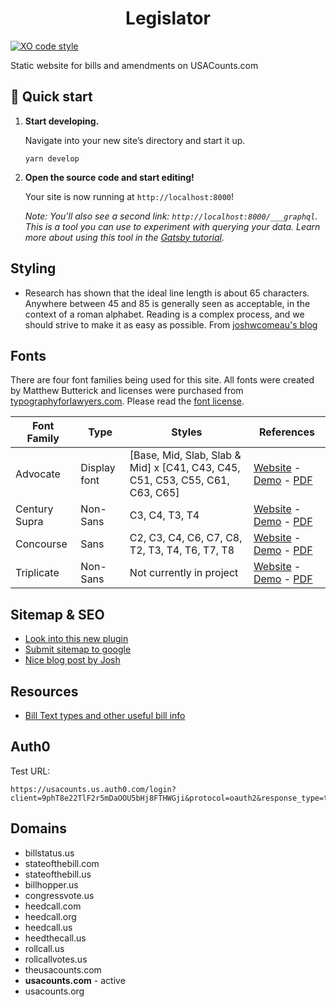 <h1 align="center">
  Legislator
</h1>

[![XO code style](https://img.shields.io/badge/code_style-XO-5ed9c7.svg)](https://github.com/xojs/xo)

Static website for bills and amendments on USACounts.com

## 🚀 Quick start

1.  **Start developing.**

    Navigate into your new site’s directory and start it up.

    ```shell
    yarn develop
    ```

2.  **Open the source code and start editing!**

    Your site is now running at `http://localhost:8000`!

    _Note: You'll also see a second link: _`http://localhost:8000/___graphql`_. This is a tool you can use to experiment with querying your data. Learn more about using this tool in the [Gatsby tutorial](https://www.gatsbyjs.com/tutorial/part-five/#introducing-graphiql)._

## Styling

- Research has shown that the ideal line length is about 65 characters. Anywhere between 45 and 85 is generally seen as acceptable, in the context of a roman alphabet. Reading is a complex process, and we should strive to make it as easy as possible. From [joshwcomeau's blog](https://www.joshwcomeau.com/css/full-bleed/)

## Fonts

There are four font families being used for this site. All fonts were created by Matthew Butterick and licenses were purchased from [typographyforlawyers.com](https://typographyforlawyers.com/). Please read the [font license](./docs/fonts/MB-Type-Font-License.pdf).

| Font Family   | Type         | Styles                                                                        | References                                                                                                                                                             |
| ------------- | ------------ | ----------------------------------------------------------------------------- | ---------------------------------------------------------------------------------------------------------------------------------------------------------------------- |
| Advocate      | Display font | [Base, Mid, Slab, Slab & Mid] x [C41, C43, C45, C51, C53, C55, C61, C63, C65] | [Website](https://typographyforlawyers.com/advocate.html) - [Demo](https://mbtype.com/fonts/advocate/) - [PDF](./docs/fonts/advocate-type-specimen.pdf)                |
| Century Supra | Non-Sans     | C3, C4, T3, T4                                                                | [Website](https://typographyforlawyers.com/century-supra.html) - [Demo](https://mbtype.com/fonts/century-supra/) - [PDF](./docs/fonts/century-supra-type-specimen.pdf) |
| Concourse     | Sans         | C2, C3, C4, C6, C7, C8, T2, T3, T4, T6, T7, T8                                | [Website](https://typographyforlawyers.com/concourse.html) - [Demo](https://mbtype.com/fonts/concourse/) - [PDF](./docs/fonts/concourse-type-specimen.pdf.pdf)         |
| Triplicate    | Non-Sans     | Not currently in project                                                      | [Website](https://typographyforlawyers.com/triplicate.html) - [Demo](https://mbtype.com/fonts/triplicate/) - [PDF](./docs/fonts/triplicate-type-specimen.pdf)          |

## Sitemap & SEO

- [Look into this new plugin](https://www.gatsbyjs.com/plugins/gatsby-plugin-advanced-sitemap/?=sitemap)
- [Submit sitemap to google](https://support.google.com/webmasters/answer/7451001)
- [Nice blog post by Josh](https://www.joshwcomeau.com/gatsby/seo-friendly-sitemap/)

## Resources

- [Bill Text types and other useful bill info](https://www.govinfo.gov/help/bills)

## Auth0

Test URL:

```url
https://usacounts.us.auth0.com/login?client=9phT8e22TlF2r5mDaOOU5bHj8FTHWGji&protocol=oauth2&response_type=token%20id_token&redirect_uri=http://localhost:8000/callback&scope=openid%20profile
```

## Domains

- billstatus.us
- stateofthebill.com
- stateofthebill.us
- billhopper.us
- congressvote.us
- heedcall.com
- heedcall.org
- heedcall.us
- heedthecall.us
- rollcall.us
- rollcallvotes.us
- theusacounts.com
- **usacounts.com** - active
- usacounts.org
